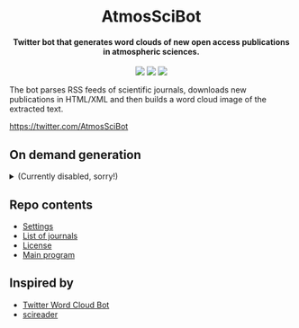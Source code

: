 <h1 align="center">
AtmosSciBot
</h1>
<h4 align="center">
Twitter bot that generates word clouds of new open access publications in atmospheric sciences.
</h4>

<p align="center">
  <a href="https://www.paypal.com/paypalme/dennissergeev/5"><img src="https://img.shields.io/badge/-TIP_£5-yellow.svg"/><a/>
  <a href="https://www.paypal.com/paypalme/dennissergeev/10"><img src="https://img.shields.io/badge/-TIP_£10-orange.svg"/><a/>
  <a href="https://www.paypal.com/paypalme/dennissergeev/25"><img src="https://img.shields.io/badge/-TIP_£25-red.svg"/><a/>
</p>

The bot parses RSS feeds of scientific journals, downloads new publications in HTML/XML and then builds a word cloud image of the extracted text.

https://twitter.com/AtmosSciBot

## On demand generation

<details>
  <summary>
    (Currently disabled, sorry!)
  </summary>


A word cloud can be created if AtmosSciBot is mentioned in a tweet and **a URL to the HTML or XML page of an open-access publication** is included.
Note that the URL should directly lead to the HTML page (**NOT** a PDF) with the full text of the publication and **NOT** an abstract (so don't request EGU articles that are still in discussion state)!

The tweet has to contain a **short name** of the corresponding journal as a **hashtag**. Only the journals that are in the [list of journals](journal_list.json) are allowed: otherwise the bot would not know how to extract the text from HTML. The tweet also has to contain the following words in any order: "make", "word", "cloud", "please".

Example:
```
@AtmosSciBot make wordcloud please #JGRA http://onlinelibrary.wiley.com/doi/10.1002/2015JD024680/full
```
**Note** only **open-access** articles can be processed, otherwise the bot will reply that it is unable to retrieve text.

**Note** you may have to wait for a couple of hours until the request is processed.

### Font selection
A on-demand generation request can contain a name of Google Font (https://fonts.google.com) and the wordcloud will use the chosen font if **the request is correct**.
To choose font, include `[font=<name of the font>]` in the tweet. The word cloud will use the "Regular" (400) style of the font.
This option is made possible thanks to this [google-font-download script](https://github.com/neverpanic/google-font-download).

Example:
```
@AtmosSciBot make wordcloud please [font=Raleway] #QJRMS https://rmets.onlinelibrary.wiley.com/doi/full/10.1002/qj.2911
```
or (note the spaces)
```
@AtmosSciBot make wordcloud please [font=M PLUS 1p] #QJRMS https://rmets.onlinelibrary.wiley.com/doi/full/10.1002/qj.2911
```
If something is wrong with the font-related request, the wordcloud is created using the default font (https://fonts.google.com/specimen/Chicle).

</details>

## Repo contents
* [Settings](settings-example.ini)
* [List of journals](journal_list.json)
* [License](LICENSE)
* [Main program](atmosscibot.py)

## Inspired by
* [Twitter Word Cloud Bot](https://github.com/defacto133/twitter-wordcloud-bot)
* [scireader](https://github.com/koldunovn/scireader)
